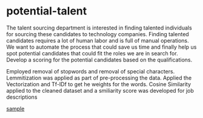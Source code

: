 # potential-talent
The talent sourcing department is interested in finding talented individuals for sourcing these candidates to technology companies. 
Finding talented candidates requires a lot of human labor and is full of manual operations. We want to automate the process that could save us time and finally
help us spot potential candidates that could fit the roles we are in search for. Develop a scoring for the potential candidates based on the qualifications.
 

Employed removal of stopwords and removal of special characters. Lemmitization was applied as part of pre-processing the data. 
Applied the Vectorization and Tf-IDf to get he weights for the words. Cosine Similarity applied to the cleaned dataset and a smiliarity score was developed for job descriptions

[sample](images/1.png)
